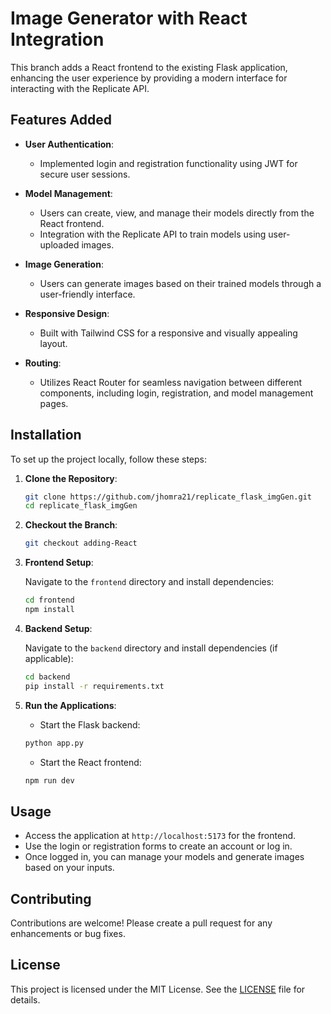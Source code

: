 # Image Generator with React Integration

This branch adds a React frontend to the existing Flask application, enhancing the user experience by providing a modern interface for interacting with the Replicate API.

## Features Added

- **User Authentication**: 
  - Implemented login and registration functionality using JWT for secure user sessions.

- **Model Management**:
  - Users can create, view, and manage their models directly from the React frontend.
  - Integration with the Replicate API to train models using user-uploaded images.

- **Image Generation**:
  - Users can generate images based on their trained models through a user-friendly interface.

- **Responsive Design**:
  - Built with Tailwind CSS for a responsive and visually appealing layout.

- **Routing**:
  - Utilizes React Router for seamless navigation between different components, including login, registration, and model management pages.

## Installation

To set up the project locally, follow these steps:

1. **Clone the Repository**:

   ```bash
   git clone https://github.com/jhomra21/replicate_flask_imgGen.git
   cd replicate_flask_imgGen
   ```

2. **Checkout the Branch**:

   ```bash
   git checkout adding-React
   ```

3. **Frontend Setup**:

   Navigate to the `frontend` directory and install dependencies:

   ```bash
   cd frontend
   npm install
   ```

4. **Backend Setup**:

   Navigate to the `backend` directory and install dependencies (if applicable):

   ```bash
   cd backend
   pip install -r requirements.txt
   ```

5. **Run the Applications**:

   - Start the Flask backend:

   ```bash
   python app.py
   ```

   - Start the React frontend:

   ```bash
   npm run dev
   ```

## Usage

- Access the application at `http://localhost:5173` for the frontend.
- Use the login or registration forms to create an account or log in.
- Once logged in, you can manage your models and generate images based on your inputs.

## Contributing

Contributions are welcome! Please create a pull request for any enhancements or bug fixes.

## License

This project is licensed under the MIT License. See the [LICENSE](LICENSE) file for details.
